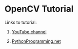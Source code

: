 OpenCV Tutorial
===============
Links to tutorial:

1. [YouTube channel](https://www.youtube.com/playlist?list=PLQVvvaa0QuDdttJXlLtAJxJetJcqmqlQq)

2. [PythonProgramming.net](https://pythonprogramming.net/loading-images-python-opencv-tutorial/)